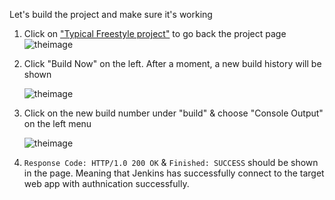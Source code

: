 
Let's build the project and make sure it's working

1. Click on ["Typical Freestyle project"]({{TRAFFIC_HOST1_8081}}/job/Demo/job/Typical_Freestyle_Project/) to go back the project page 
   ![theimage](https://github.com/quincycheng/katacoda-scenarios/raw/master/conjur-jenkins/media/02-jenkins_typical_freestyle.PNG)

2. Click "Build Now" on the left.   After a moment, a new build history will be shown

   ![theimage](https://github.com/quincycheng/katacoda-scenarios/raw/master/conjur-jenkins/media/02-jenkins_typical_freestyle_build.PNG)

3. Click on the new build number under "build" & choose "Console Output" on the left menu

   ![theimage](https://github.com/quincycheng/katacoda-scenarios/raw/master/conjur-jenkins/media/02-jenkins_typical_freestyle_console.PNG)

4. `Response Code: HTTP/1.0 200 OK` & `Finished: SUCCESS` should be shown in the page.
   Meaning that Jenkins has successfully connect to the target web app with authnication successfully.

